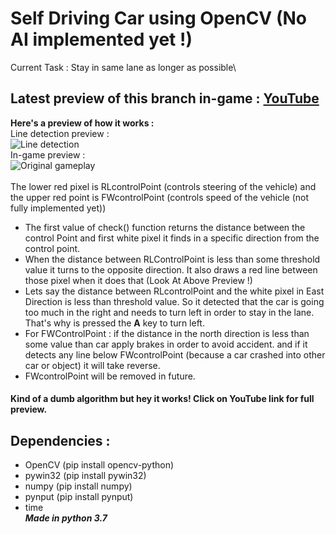 # Self Driving Car using OpenCV (No AI implemented yet !)
 Current Task : Stay in same lane as longer as possible\
## Latest preview of this branch in-game : [YouTube](https://youtu.be/e3yZM15-OuE)
**Here's a preview of how it works :**    
Line detection preview :   
![Line detection](/visuals/lineDetectionGIF.gif)
\
In-game preview :   
![Original gameplay](/visuals/ingamePreviewGIF.gif)  
\
The lower red pixel is RLcontrolPoint (controls steering of the vehicle) and the upper red point is FWcontrolPoint (controls speed of the vehicle (not fully implemented yet))
- The first value of check() function returns the distance between the control Point and first white pixel it finds in a specific direction from the control point.
- When the distance between RLControlPoint is less than some threshold value it turns to the opposite direction. It also draws a red line between those pixel when it does that (Look At Above Preview !)
- Lets say the distance between RLcontrolPoint and the white pixel in East Direction is less than threshold value. So it detected that the car is going too much in the right and needs to turn left in order to stay in the lane. That's why is pressed the **A** key to turn left.
- For FWControlPoint : if the distance in the north direction is less than some value than car apply brakes in order to avoid accident. and if it detects any line below FWcontrolPoint (because a car crashed into other car or object) it will take reverse.
- FWcontrolPoint will be removed in future.
#### Kind of a dumb algorithm but hey it works! Click on YouTube link for full preview.
  
## Dependencies :
- OpenCV (pip install opencv-python)
- pywin32 (pip install pywin32)
- numpy (pip install numpy)
- pynput (pip install pynput)
- time   
  _**Made in python 3.7**_
